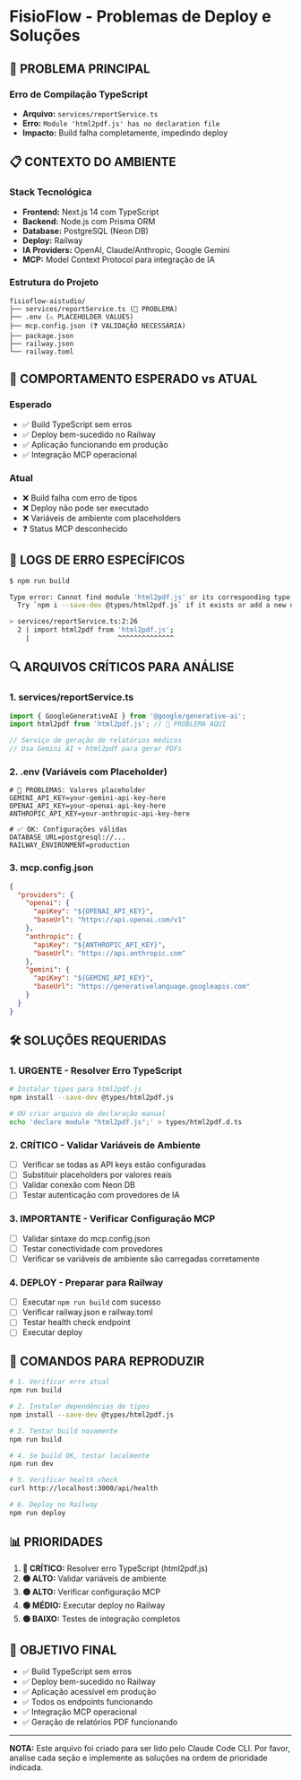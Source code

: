 # FisioFlow - Problemas de Deploy e Soluções

## 🚨 PROBLEMA PRINCIPAL

### Erro de Compilação TypeScript
- **Arquivo:** `services/reportService.ts`
- **Erro:** `Module 'html2pdf.js' has no declaration file`
- **Impacto:** Build falha completamente, impedindo deploy

## 📋 CONTEXTO DO AMBIENTE

### Stack Tecnológica
- **Frontend:** Next.js 14 com TypeScript
- **Backend:** Node.js com Prisma ORM
- **Database:** PostgreSQL (Neon DB)
- **Deploy:** Railway
- **IA Providers:** OpenAI, Claude/Anthropic, Google Gemini
- **MCP:** Model Context Protocol para integração de IA

### Estrutura do Projeto
```
fisioflow-aistudio/
├── services/reportService.ts (🔴 PROBLEMA)
├── .env (⚠️ PLACEHOLDER VALUES)
├── mcp.config.json (❓ VALIDAÇÃO NECESSÁRIA)
├── package.json
├── railway.json
└── railway.toml
```

## 🎯 COMPORTAMENTO ESPERADO vs ATUAL

### Esperado
- ✅ Build TypeScript sem erros
- ✅ Deploy bem-sucedido no Railway
- ✅ Aplicação funcionando em produção
- ✅ Integração MCP operacional

### Atual
- ❌ Build falha com erro de tipos
- ❌ Deploy não pode ser executado
- ❌ Variáveis de ambiente com placeholders
- ❓ Status MCP desconhecido

## 📝 LOGS DE ERRO ESPECÍFICOS

```bash
$ npm run build

Type error: Cannot find module 'html2pdf.js' or its corresponding type declarations.
  Try `npm i --save-dev @types/html2pdf.js` if it exists or add a new declaration (.d.ts) file containing `declare module 'html2pdf.js';`

> services/reportService.ts:2:26
  2 | import html2pdf from 'html2pdf.js';
    |                      ^^^^^^^^^^^^^^
```

## 🔍 ARQUIVOS CRÍTICOS PARA ANÁLISE

### 1. services/reportService.ts
```typescript
import { GoogleGenerativeAI } from '@google/generative-ai';
import html2pdf from 'html2pdf.js'; // 🔴 PROBLEMA AQUI

// Serviço de geração de relatórios médicos
// Usa Gemini AI + html2pdf para gerar PDFs
```

### 2. .env (Variáveis com Placeholder)
```env
# 🔴 PROBLEMAS: Valores placeholder
GEMINI_API_KEY=your-gemini-api-key-here
OPENAI_API_KEY=your-openai-api-key-here
ANTHROPIC_API_KEY=your-anthropic-api-key-here

# ✅ OK: Configurações válidas
DATABASE_URL=postgresql://...
RAILWAY_ENVIRONMENT=production
```

### 3. mcp.config.json
```json
{
  "providers": {
    "openai": {
      "apiKey": "${OPENAI_API_KEY}",
      "baseUrl": "https://api.openai.com/v1"
    },
    "anthropic": {
      "apiKey": "${ANTHROPIC_API_KEY}",
      "baseUrl": "https://api.anthropic.com"
    },
    "gemini": {
      "apiKey": "${GEMINI_API_KEY}",
      "baseUrl": "https://generativelanguage.googleapis.com"
    }
  }
}
```

## 🛠️ SOLUÇÕES REQUERIDAS

### 1. URGENTE - Resolver Erro TypeScript
```bash
# Instalar tipos para html2pdf.js
npm install --save-dev @types/html2pdf.js

# OU criar arquivo de declaração manual
echo 'declare module "html2pdf.js";' > types/html2pdf.d.ts
```

### 2. CRÍTICO - Validar Variáveis de Ambiente
- [ ] Verificar se todas as API keys estão configuradas
- [ ] Substituir placeholders por valores reais
- [ ] Validar conexão com Neon DB
- [ ] Testar autenticação com provedores de IA

### 3. IMPORTANTE - Verificar Configuração MCP
- [ ] Validar sintaxe do mcp.config.json
- [ ] Testar conectividade com provedores
- [ ] Verificar se variáveis de ambiente são carregadas corretamente

### 4. DEPLOY - Preparar para Railway
- [ ] Executar `npm run build` com sucesso
- [ ] Verificar railway.json e railway.toml
- [ ] Testar health check endpoint
- [ ] Executar deploy

## 🔧 COMANDOS PARA REPRODUZIR

```bash
# 1. Verificar erro atual
npm run build

# 2. Instalar dependências de tipos
npm install --save-dev @types/html2pdf.js

# 3. Tentar build novamente
npm run build

# 4. Se build OK, testar localmente
npm run dev

# 5. Verificar health check
curl http://localhost:3000/api/health

# 6. Deploy no Railway
npm run deploy
```

## 📊 PRIORIDADES

1. **🔴 CRÍTICO:** Resolver erro TypeScript (html2pdf.js)
2. **🟡 ALTO:** Validar variáveis de ambiente
3. **🟡 ALTO:** Verificar configuração MCP
4. **🟢 MÉDIO:** Executar deploy no Railway
5. **🟢 BAIXO:** Testes de integração completos

## 🎯 OBJETIVO FINAL

- ✅ Build TypeScript sem erros
- ✅ Deploy bem-sucedido no Railway
- ✅ Aplicação acessível em produção
- ✅ Todos os endpoints funcionando
- ✅ Integração MCP operacional
- ✅ Geração de relatórios PDF funcionando

---

**NOTA:** Este arquivo foi criado para ser lido pelo Claude Code CLI. Por favor, analise cada seção e implemente as soluções na ordem de prioridade indicada.